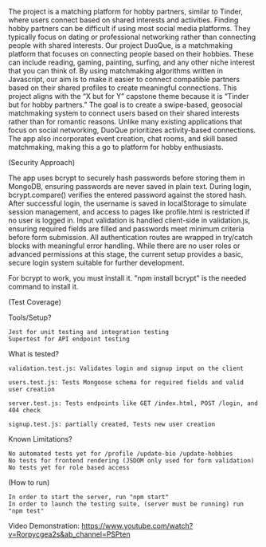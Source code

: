 The project is a matching platform for hobby partners, similar to Tinder, where users connect based on shared interests and activities.
Finding hobby partners can be difficult if using most social media platforms. They typically focus on dating or professional networking rather than connecting people with shared interests. Our project DuoQue, is a matchmaking platform that focuses on connecting people based on their hobbies. These can include reading, gaming, painting, surfing, and any other niche interest that you can think of. By using matchmaking algorithms written in Javascript, our aim is to make it easier to connect compatible partners based on their shared profiles to create meaningful connections. 
This project aligns with the “X but for Y” capstone theme because it is “Tinder but for hobby partners.” The goal is to create a swipe-based, geosocial matchmaking system to connect users based on their shared interests rather than for romantic reasons. 
Unlike many existing applications that focus on social networking, DuoQue prioritizes activity-based connections. The app also incorporates event creation, chat rooms, and skill based matchmaking, making this a go to platform for hobby enthusiasts.

(Security Approach)

The app uses bcrypt to securely hash passwords before storing them in MongoDB, ensuring passwords are never saved in plain text. During login, bcrypt.compare() verifies the entered password against the stored hash. After successful login, the username is saved in localStorage to simulate session management, and access to pages like profile.html is restricted if no user is logged in. Input validation is handled client-side in validation.js, ensuring required fields are filled and passwords meet minimum criteria before form submission. All authentication routes are wrapped in try/catch blocks with meaningful error handling. While there are no user roles or advanced permissions at this stage, the current setup provides a basic, secure login system suitable for further development.

For bcrypt to work, you must install it. "npm install bcrypt" is the needed command to install it.

(Test Coverage)

Tools/Setup?

	Jest for unit testing and integration testing
	Supertest for API endpoint testing

What is tested?

	validation.test.js: Validates login and signup input on the client

	users.test.js: Tests Mongoose schema for required fields and valid user creation
 
	server.test.js: Tests endpoints like GET /index.html, POST /login, and 404 check

	signup.test.js: partially created, Tests new user creation

Known Limitations?

	No automated tests yet for /profile /update-bio /update-hobbies
	No tests for frontend rendering (JSDOM only used for form validation)
	No tests yet for role based access
 
(How to run)

	In order to start the server, run "npm start"
	In order to launch the testing suite, (server must be running) run "npm test"

Video Demonstration:
https://www.youtube.com/watch?v=Rorpycgea2s&ab_channel=PSPten
 
